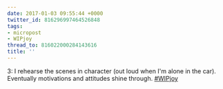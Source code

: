 ```yaml
---
date: 2017-01-03 09:55:44 +0000
twitter_id: 816296997464526848
tags:
- micropost
- WIPjoy
thread_to: 816022000284143616
title: ''
---
```


3: I rehearse the scenes in character (out loud when I'm alone in the car). Eventually motivations and attitudes shine through. [#WIPjoy](https://twitter.com/hashtag/WIPjoy)
